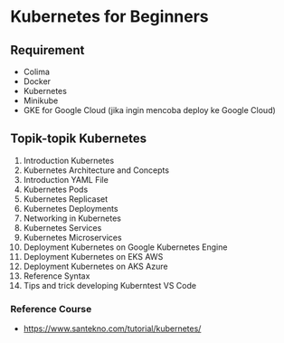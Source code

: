 # Kubernetes for Beginners

## Requirement
* Colima
* Docker
* Kubernetes
* Minikube
* GKE for Google Cloud (jika ingin mencoba deploy ke Google Cloud)

## Topik-topik Kubernetes
1. Introduction Kubernetes
2. Kubernetes Architecture and Concepts
3. Introduction YAML File
4. Kubernetes Pods
5. Kubernetes Replicaset
6. Kubernetes Deployments
7. Networking in Kubernetes
8. Kubernetes Services
9. Kubernetes Microservices
10. Deployment Kubernetes on Google Kubernetes Engine
11. Deployment Kubernetes on EKS AWS
12. Deployment Kubernetes on AKS Azure
99. Reference Syntax
100. Tips and trick developing Kuberntest VS Code

### Reference Course
* https://www.santekno.com/tutorial/kubernetes/